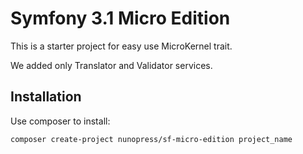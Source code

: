 # Symfony 3.1 Micro Edition
This is a starter project for easy use MicroKernel trait.

We added only Translator and Validator services.

## Installation
Use composer to install:

```shell
composer create-project nunopress/sf-micro-edition project_name
```
